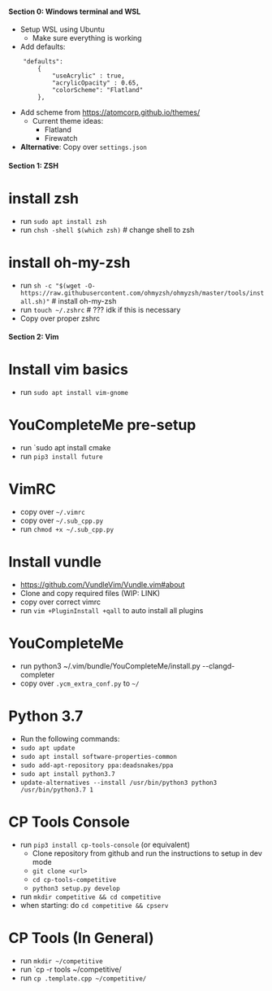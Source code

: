 #### Section 0: Windows terminal and WSL
- Setup WSL using Ubuntu
	- Make sure everything is working
- Add defaults:         
	
```
	"defaults":
        {
            "useAcrylic" : true,
			"acrylicOpacity" : 0.65,
			"colorScheme": "Flatland"
        },
```

- Add scheme from https://atomcorp.github.io/themes/
	- Current theme ideas:
		- Flatland
		- Firewatch
- **Alternative**: Copy over `settings.json`

#### Section 1: ZSH ####

# install zsh
- run `sudo apt install zsh`
- run `chsh -shell $(which zsh)` # change shell to zsh

# install oh-my-zsh
- run `sh -c "$(wget -O- https://raw.githubusercontent.com/ohmyzsh/ohmyzsh/master/tools/install.sh)"` # install oh-my-zsh
- run `touch ~/.zshrc` # ??? idk if this is necessary
- Copy over proper zshrc

#### Section 2: Vim ####

# Install vim basics
- run `sudo apt install vim-gnome`

# YouCompleteMe pre-setup
- run `sudo apt install cmake
- run `pip3 install future`

# VimRC
- copy over `~/.vimrc`
- copy over `~/.sub_cpp.py`
- run `chmod +x ~/.sub_cpp.py`

# Install vundle
- https://github.com/VundleVim/Vundle.vim#about
- Clone and copy required files (WIP: LINK)
- copy over correct vimrc
- run `vim +PluginInstall +qall` to auto install all plugins

# YouCompleteMe 
- run python3 ~/.vim/bundle/YouCompleteMe/install.py --clangd-completer
- copy over `.ycm_extra_conf.py` to `~/`

# Python 3.7
- Run the following commands:
- `sudo apt update`
- `sudo apt install software-properties-common`
- `sudo add-apt-repository ppa:deadsnakes/ppa`
- `sudo apt install python3.7`
- `update-alternatives --install /usr/bin/python3 python3 /usr/bin/python3.7 1`

# CP Tools Console
- run `pip3 install cp-tools-console` (or equivalent)
	- Clone repository from github and run the instructions to setup in dev mode
	- `git clone <url>`
	- `cd cp-tools-competitive`
	- `python3 setup.py develop`
- run `mkdir competitive && cd competitive`
- when starting: do `cd competitive && cpserv`

# CP Tools (In General)

- run `mkdir ~/competitive`
- run `cp -r tools ~/competitive/
- run `cp .template.cpp ~/competitive/`
